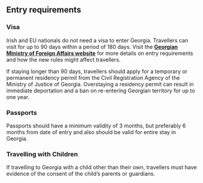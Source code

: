 ## Entry requirements

### **Visa**

Irish and EU nationals do not need a visa to enter Georgia. Travellers can visit for up to 90 days within a period of 180 days. Visit the [**Georgian Ministry of Foreign Affairs website**](http://www.mfa.gov.ge/Home.aspx?lang_id=GEO&sec_id=607&month=11&year=2011&lang=en-US) for more details on entry requirements and how the new rules might affect travellers.

If staying longer than 90 days, travellers should apply for a temporary or permanent residency permit from the Civil Registration Agency of the Ministry of Justice of Georgia. Overstaying a residency permit can result in immediate deportation and a ban on re-entering Georgian territory for up to one year.

### **Passports**

Passports should have a minimum validity of 3 months, but preferably 6 months from date of entry and also should be valid for entire stay in Georgia.

### **Travelling with Children**

If travelling to Georgia with a child other than their own, travellers must have evidence of the consent of the child’s parents or guardians.